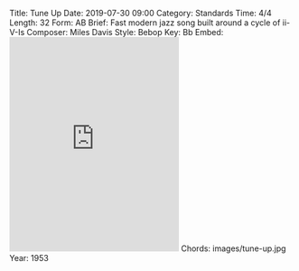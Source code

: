 Title: Tune Up
Date: 2019-07-30 09:00
Category: Standards
Time: 4/4
Length: 32
Form: AB
Brief: Fast modern jazz song built around a cycle of ii-V-Is
Composer: Miles Davis
Style: Bebop
Key: Bb
Embed: <iframe src="https://open.spotify.com/embed/user/thatdavidmiller/playlist/7jBsAcbbYiJoDTFnvpFOYE" width="300" height="380" frameborder="0" allowtransparency="true" allow="encrypted-media"></iframe>
Chords: images/tune-up.jpg
Year: 1953
